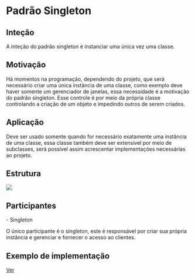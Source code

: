 <h1>Padrão Singleton</h1>
<h2>Inteção</h2>
<p>A inteção do padrão singleton é instanciar uma única vez uma classe.</p>
<h2>Motivação</h2>
<p>Há momentos na programação, dependendo do projeto, que será necessário criar uma única instância de uma classe, como exemplo deve haver somente um gerenciador de janelas, essa necessidade é a motivação do padrão singleton. Esse controle é por meio da própria classe controlando a criação de um objeto e impedindo outros de serem criados.</p>
<h2>Aplicação</h2>
<p>Deve ser usado somente quando for necessário exatamente uma instância de uma classe, essa classe também deve ser extensível por meio de subclasses, será possível assim acrescentar implementações necessárias ao projeto.</p>
<h2>Estrutura</h2>
<img src="https://lh3.googleusercontent.com/proxy/gwkx-hA5KecP1vGhUH8ZTuFMJ2AyvVm9ENGwwapTZ6Qw_oiLRsnVC6xY3CErN8w7MD-C7xqsVfOuLLt8bRgugojNqZZUwZ6gDV1026h3km58WuMAHCmsP58Ju_ol"/>
<h2>Participantes</h2>
<p> - Singleton</p>
<p>O único participante é o singleton, este é responsável por criar sua própria instância e gerenciar e fornecer o acesso ao clientes.</p>
<h2>Exemplo de implementação</h2>
<a href="https://github.com/tiagofreitastjf/ProgramacaoAvancada/tree/master/PatternSingleton/Singleton">Ver</a>
